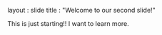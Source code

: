 layout : slide
title : "Welcome to our second slide!"

This is just starting!! I want to learn more.
